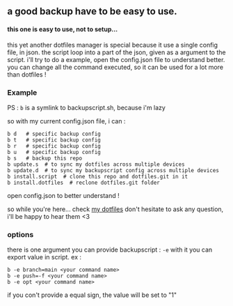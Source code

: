 <h2>a good backup have to be easy to use.</h2>
<h4>this one is easy to use, not to setup...</h4>

this yet another dotfiles manager is special because it use a single config file, in json.
the script loop into a part of the json, given as a argument to the script.
i'll try to do a example, open the config.json file to understand better.
you can change all the command executed, so it can be used for a lot more than dotfiles !

<h3>Example</h3>

PS : ```b``` is a symlink to backupscript.sh, because i'm lazy

so with my current config.json file, i can : 
```shell
b d   # specific backup config
b t   # specific backup config
b r   # specific backup config
b u   # specific backup config
b s   # backup this repo
b update.s  # to sync my dotfiles across multiple devices
b update.d  # to sync my backupscript config across multiple devices
b install.script  # clone this repo and dotfiles.git in it
b install.dotfiles  # reclone dotfiles.git folder
```
open config.json to better understand !

so while you're here... check [my dotfiles](github.com/mirsella/dotfiles)
don't hesitate to ask any question, i'll be happy to hear them <3

<h3>options</h3>

there is one argument you can provide backupscript : `-e` with it you can export value in script.
ex : 
```
b -e branch=main <your command name>
b -e push=-f <your command name>
b -e opt <your command name>
```
if you con't provide a equal sign, the value will be set to "1"

